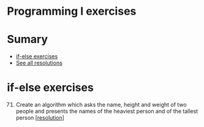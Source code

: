 # Programming I exercises

# Sumary

* [if-else exercises](#)
* [See all resolutions](#)

# if-else exercises

71. Create an algorithm which asks the name, height and weight of two people and presents the names of the heaviest person and of the tallest person [[resolution](#)]
